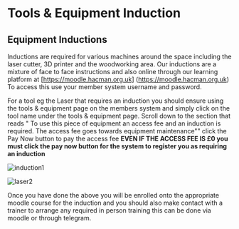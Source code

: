 # Tools & Equipment Induction

## Equipment Inductions

Inductions are required for various machines around the space including the laser cutter, 3D printer and the woodworking area. Our inductions are a mixture of face to face instructions and also online through our learning platform at [https://moodle.hacman.org.uk] (https://moodle.hacman.org.uk) To access this use your member system username and password. 

For a tool eg the Laser that requires an induction you should ensure using the tools & equipment page on the members system and simply click on the tool name under the tools & equipment page. Scroll down to the section that reads " To use this piece of equipment an access fee and an induction is required. The access fee goes towards equipment maintenance"" click the Pay Now button to pay the access fee  **EVEN IF THE ACCESS FEE IS £0 you must click the pay now button for the system to register you as requiring an induction**

![](https://docs.hacman.org.uk/images/equip_ind_1.png "induction1")

![](https://docs.hacman.org.uk/images/equip_ind_2.png "laser2")

Once you have done the above you will be enrolled onto the appropriate moodle course for the induction and you should also make contact with a trainer to arrange any required in person training this can be done via moodle or through telegram. 

